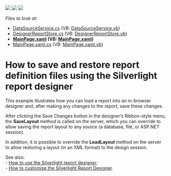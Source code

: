 <!-- default badges list -->
![](https://img.shields.io/endpoint?url=https://codecentral.devexpress.com/api/v1/VersionRange/135298172/12.2.4%2B)
[![](https://img.shields.io/badge/Open_in_DevExpress_Support_Center-FF7200?style=flat-square&logo=DevExpress&logoColor=white)](https://supportcenter.devexpress.com/ticket/details/E3743)
[![](https://img.shields.io/badge/📖_How_to_use_DevExpress_Examples-e9f6fc?style=flat-square)](https://docs.devexpress.com/GeneralInformation/403183)
<!-- default badges end -->
<!-- default file list -->
*Files to look at*:

* [DataSourceService.cs](./CS/ReportsSilverlight_SaveLoad_Example.Web/Extensions/DataSourceService.cs) (VB: [DataSourceService.vb](./VB/ReportsSilverlight_SaveLoad_Example.Web/Extensions/DataSourceService.vb))
* [DesignerReportStore.cs](./CS/ReportsSilverlight_SaveLoad_Example.Web/Extensions/DesignerReportStore.cs) (VB: [DesignerReportStore.vb](./VB/ReportsSilverlight_SaveLoad_Example.Web/Extensions/DesignerReportStore.vb))
* **[MainPage.xaml](./CS/ReportsSilverlight_SaveLoad_Example/MainPage.xaml) (VB: [MainPage.xaml](./VB/ReportsSilverlight_SaveLoad_Example/MainPage.xaml))**
* [MainPage.xaml.cs](./CS/ReportsSilverlight_SaveLoad_Example/MainPage.xaml.cs) (VB: [MainPage.xaml.vb](./VB/ReportsSilverlight_SaveLoad_Example/MainPage.xaml.vb))
<!-- default file list end -->
# How to save and restore report definition files using the Silverlight report designer


<p>This example illustrates how you can load a report into an in-browser designer and, after making any changes to the report, save these changes.</p><p>After clicking the Save Changes button in the designer’s Ribbon-style menu, the <strong>Save</strong><strong>Layout </strong>method is called on the server, which you can override to allow saving the report layout to any source (a database, file, or ASP.NET session).</p><p>In addition, it is possible to override the <strong>Load</strong><strong>Layout </strong>method on the server to allow restoring a layout (in an XML format) to the design session.</p><p>See also:<br />
- <a href="https://www.devexpress.com/Support/Center/p/E3690">How to use the Silverlight report designer</a>;<br />
- <a href="https://www.devexpress.com/Support/Center/p/E3769">How to customize the Silverlight Report Designer</a>.</p>

<br/>


